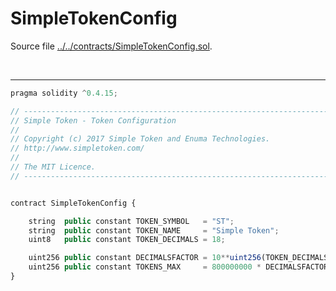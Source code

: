 # SimpleTokenConfig

Source file [../../contracts/SimpleTokenConfig.sol](../../contracts/SimpleTokenConfig.sol).

<br />

<hr />

```javascript
pragma solidity ^0.4.15;

// ----------------------------------------------------------------------------
// Simple Token - Token Configuration
//
// Copyright (c) 2017 Simple Token and Enuma Technologies.
// http://www.simpletoken.com/
//
// The MIT Licence.
// ----------------------------------------------------------------------------


contract SimpleTokenConfig {

    string  public constant TOKEN_SYMBOL   = "ST";
    string  public constant TOKEN_NAME     = "Simple Token";
    uint8   public constant TOKEN_DECIMALS = 18;

    uint256 public constant DECIMALSFACTOR = 10**uint256(TOKEN_DECIMALS);
    uint256 public constant TOKENS_MAX     = 800000000 * DECIMALSFACTOR;
}

```
